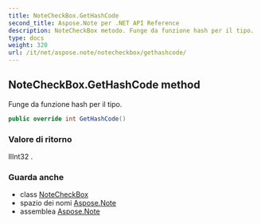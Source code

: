 ```yaml
---
title: NoteCheckBox.GetHashCode
second_title: Aspose.Note per .NET API Reference
description: NoteCheckBox metodo. Funge da funzione hash per il tipo.
type: docs
weight: 320
url: /it/net/aspose.note/notecheckbox/gethashcode/
---
```

## NoteCheckBox.GetHashCode method

Funge da funzione hash per il tipo.

```csharp
public override int GetHashCode()
```

### Valore di ritorno

IlInt32 .

### Guarda anche

* class [NoteCheckBox](../)
* spazio dei nomi [Aspose.Note](../../notecheckbox/)
* assemblea [Aspose.Note](../../../)


